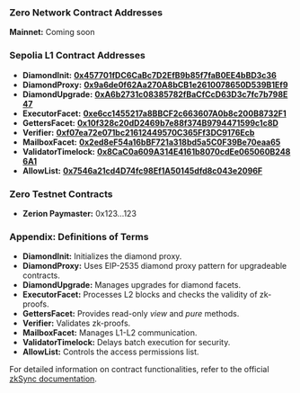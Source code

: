 ### Zero Network Contract Addresses

**Mainnet:** Coming soon

### Sepolia L1 Contract Addresses

- **DiamondInit:** [**0x457701fDC6CaBc7D2EfB9b85f7faB0EE4bBD3c36**](https://sepolia.etherscan.io/address/0x457701fDC6CaBc7D2EfB9b85f7faB0EE4bBD3c36#code)
- **DiamondProxy:** [**0x9a6de0f62Aa270A8bCB1e2610078650D539B1Ef9**](https://sepolia.etherscan.io/address/0x9a6de0f62Aa270A8bCB1e2610078650D539B1Ef9#code)
- **DiamondUpgrade:** [**0xA6b2731c08385782fBaCfCcD63D3c7fc7b798E47**](https://sepolia.etherscan.io/address/0xA6b2731c08385782fBaCfCcD63D3c7fc7b798E47#code)
- **ExecutorFacet:** [**0xe6cc1455217a8BBCF2c663607A0b8c200B8732F1**](https://sepolia.etherscan.io/address/0xe6cc1455217a8BBCF2c663607A0b8c200B8732F1#code)
- **GettersFacet:** [**0x10f328c20dD2469b7e88f374B9794471599c1c8D**](https://sepolia.etherscan.io/address/0x10f328c20dD2469b7e88f374B9794471599c1c8D#code)
- **Verifier:** [**0xf07ea72e071bc21612449570C365Ff3DC9176Ecb**](https://sepolia.etherscan.io/address/0xf07ea72e071bc21612449570C365Ff3DC9176Ecb#code)
- **MailboxFacet:** [**0x2ed8eF54a16bBF721a318bd5a5C0F39Be70eaa65**](https://sepolia.etherscan.io/address/0x2ed8eF54a16bBF721a318bd5a5C0F39Be70eaa65#code)
- **ValidatorTimelock:** [**0x8CaC0a609A314E4161b8070cdEe065060B2486A1**](https://sepolia.etherscan.io/address/0x8CaC0a609A314E4161b8070cdEe065060B2486A1#code)
- **AllowList:** [**0x7546a21cd4D74fc98Ef1A50145dfd8c043e2096F**](https://sepolia.etherscan.io/address/0x7546a21cd4D74fc98Ef1A50145dfd8c043e2096F#code)

### Zero Testnet Contracts

- **Zerion Paymaster:** 0x123…123

### Appendix: Definitions of Terms

- **DiamondInit:** Initializes the diamond proxy.
- **DiamondProxy:** Uses EIP-2535 diamond proxy pattern for upgradeable contracts.
- **DiamondUpgrade:** Manages upgrades for diamond facets.
- **ExecutorFacet:** Processes L2 blocks and checks the validity of zk-proofs.
- **GettersFacet:** Provides read-only *view* and *pure* methods.
- **Verifier:** Validates zk-proofs.
- **MailboxFacet:** Manages L1-L2 communication.
- **ValidatorTimelock:** Delays batch execution for security.
- **AllowList:** Controls the access permissions list.

For detailed information on contract functionalities, refer to the official [zkSync documentation](https://docs.zksync.io/build/developer-reference/era-contracts/system-contracts).